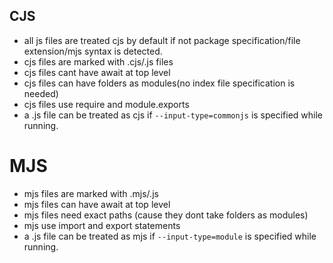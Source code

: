 ## CJS

- all js files are treated cjs by default if not package specification/file extension/mjs syntax is detected.
- cjs files are marked with .cjs/.js files
- cjs files cant have await at top level
- cjs files can have folders as modules(no index file specification is needed)
- cjs files use require and module.exports
- a .js file can be treated as cjs if `--input-type=commonjs` is specified while running. 

# MJS

- mjs files are marked with .mjs/.js
- mjs files can have await at top level
- mjs files need exact paths (cause they dont take folders as modules)
- mjs use import and export statements
- a .js file can be treated as mjs if `--input-type=module` is specified while running.